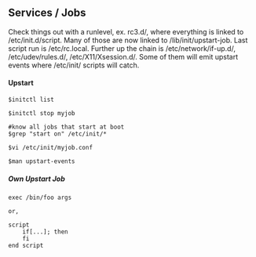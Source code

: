
## Services / Jobs

Check things out with a runlevel, ex. rc3.d/, where everything is linked to /etc/init.d/script.  Many of those are now linked to /lib/init/upstart-job.
Last script run is /etc/rc.local.  Further up the chain is /etc/network/if-up.d/, /etc/udev/rules.d/, /etc/X11/Xsession.d/.  Some of them will emit upstart events where /etc/init/ scripts will catch.

#### Upstart

	$initctl list

	$initctl stop myjob

	#know all jobs that start at boot
	$grep "start on" /etc/init/*

	$vi /etc/init/myjob.conf

	$man upstart-events

##### Own Upstart Job

	exec /bin/foo args

	or,

	script
		if[...]; then
		fi
	end script

